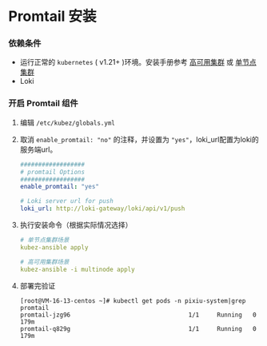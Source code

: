 # Promtail 安装

### 依赖条件

- 运行正常的 `kubernetes` ( v1.21+ )环境。安装手册参考 [高可用集群](https://github.com/gopixiu-io/kubez-ansible/blob/master/docs/install/multinode.md) 或 [单节点集群](https://github.com/gopixiu-io/kubez-ansible/blob/master/docs/install/all-in-one.md)
- Loki

### 开启 Promtail 组件
1. 编辑 `/etc/kubez/globals.yml`

2. 取消 `enable_promtail: "no"` 的注释，并设置为 `"yes"`，loki_url配置为loki的服务端url。

   ```yaml
   ##################
   # promtail Options
   ##################
   enable_promtail: "yes"
   
   # Loki server url for push
   loki_url: http://loki-gateway/loki/api/v1/push
   ```

3. 执行安装命令（根据实际情况选择）

   ```yaml
   # 单节点集群场景
   kubez-ansible apply

   # 高可用集群场景
   kubez-ansible -i multinode apply
   ```

4. 部署完验证

   ```shell
   [root@VM-16-13-centos ~]# kubectl get pods -n pixiu-system|grep promtail
   promtail-jzg96                                 1/1     Running   0          179m
   promtail-q829g                                 1/1     Running   0          179m
   ```
